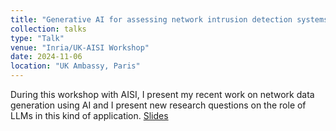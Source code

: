 ```yaml
---
title: "Generative AI for assessing network intrusion detection systems"
collection: talks
type: "Talk"
venue: "Inria/UK-AISI Workshop"
date: 2024-11-06
location: "UK Ambassy, Paris"
---
```


During this workshop with AISI, I present my recent work on network data generation using AI and I present new research questions on the role of LLMs in this kind of application. [Slides](https://pfgimenez.fr/files/aisi.pdf)
